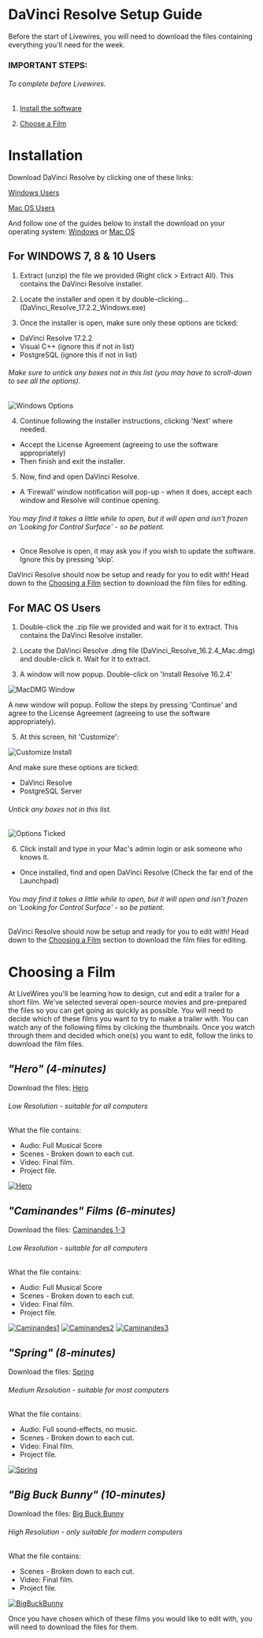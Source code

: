# DaVinci Resolve Setup Guide

Before the start of Livewires, you will need to download the files containing everything you'll need for the week.

### IMPORTANT STEPS:
###### To complete before Livewires.

 1. [Install the software](#Installation)

 2. [Choose a Film](#Choosing-a-Film)


# Installation

Download DaVinci Resolve by clicking one of these links:

[Windows Users](https://scriptureunioncharity-my.sharepoint.com/:u:/g/personal/joelfergusson_scriptureunion_org_uk/EbW88W6WYG5GiUBANYwWz5YBXYu2Ci19__DnyFS1aLywEw?e=xYadvv)

[Mac OS Users](https://scriptureunioncharity-my.sharepoint.com/:u:/g/personal/joelfergusson_scriptureunion_org_uk/EWVE80GCROZMnbW-TbY_i-UBBgsjoseHeZO52b3lVvQCrA?e=GPPRMg)

And follow one of the guides below to install the download on your operating system: [Windows](#for-windows-7-8--10-users) or [Mac OS](#for-mac-os-users)


## For WINDOWS 7, 8 & 10 Users
1. Extract (unzip) the file we provided (Right click > Extract All). This contains the DaVinci Resolve installer.

2. Locate the installer and open it by double-clicking... (DaVinci_Resolve_17.2.2_Windows.exe)

3. Once the installer is open, make sure only these options are ticked:
* DaVinci Resolve 17.2.2
* Visual C++ (ignore this if not in list)
* PostgreSQL (ignore this if not in list)
###### Make sure to untick any boxes not in this list (you may have to scroll-down to see all the options).
![Windows Options](files/resolve-installer2.JPG)

4. Continue following the installer instructions, clicking 'Next' where needed.
* Accept the License Agreement (agreeing to use the software appropriately)
* Then finish and exit the installer.

5. Now, find and open DaVinci Resolve.
* A ‘Firewall’ window notification will pop-up - when it does, accept each window and Resolve will continue opening.
###### You may find it takes a little while to open, but it will open and isn't frozen on 'Looking for Control Surface' - so be patient.
* Once Resolve is open, it may ask you if you wish to update the software. Ignore this by pressing ‘skip’.

DaVinci Resolve should now be setup and ready for you to edit with! Head down to the [Choosing a Film](#Choosing-a-Film) section to download the film files for editing.

## For MAC OS Users
1. Double-click the .zip file we provided and wait for it to extract. This contains the DaVinci Resolve installer.

2. Locate the DaVinci Resolve .dmg file (DaVinci_Resolve_16.2.4_Mac.dmg) and double-click it. Wait for it to extract.

4. A window will now popup. Double-click on 'Install Resolve 16.2.4'

![MacDMG Window](files/mac_dmg-installer.png)


A new window will popup. Follow the steps by pressing 'Continue' and agree to the License Agreement (agreeing to use the software appropriately).

5. At this screen, hit 'Customize':

![Customize Install](files/mac_destination.png)

And make sure these options are ticked:
* DaVinci Resolve
* PostgreSQL Server
###### Untick any boxes not in this list.

![Options Ticked](files/mac_options.png)


6. Click install and type in your Mac's admin login or ask someone who knows it.
* Once installed, find and open DaVinci Resolve (Check the far end of the Launchpad)
###### You may find it takes a little while to open, but it will open and isn't frozen on 'Looking for Control Surface' - so be patient.

DaVinci Resolve should now be setup and ready for you to edit with! Head down to the [Choosing a Film](#Choosing-a-Film) section to download the film files for editing.



# Choosing a Film


At LiveWires you'll be learning how to design, cut and edit a trailer for a short film. 
We've selected several open-source movies and pre-prepared the files so you can get going as quickly as possible. 
You will need to decide which of these films you want to try to make a trailer with.
You can watch any of the following films by clicking the thumbnails.
Once you watch through them and decided which one(s) you want to edit, follow the links to download the film files.

## ***"Hero" (4-minutes)***

Download the files: [Hero](https://scriptureunioncharity-my.sharepoint.com/:u:/g/personal/joelfergusson_scriptureunion_org_uk/EVD55wTTVM9Jokvksuhrq60BlslKdqW1552iJ4dMFbqVQA?e=ljlGZ0)

###### Low Resolution - suitable for all computers
What the file contains:
- Audio: Full Musical Score
- Scenes - Broken down to each cut.
- Video: Final film.
- Project file.

[![Hero](https://img.youtube.com/vi/pKmSdY56VtY/0.jpg)](https://youtube.com/watch?v=pKmSdY56VtY)

## ***"Caminandes" Films (6-minutes)***

Download the files: [Caminandes 1-3](https://scriptureunioncharity-my.sharepoint.com/:u:/g/personal/joelfergusson_scriptureunion_org_uk/ESStXlmvNtJKlrlp6zF-qfsBoZCn0dTkVHvlx1sNk9GHRw?e=EAnO9G)

###### Low Resolution - suitable for all computers
What the file contains:
- Audio: Full Musical Score
- Scenes - Broken down to each cut.
- Video: Final film.
- Project file.

[![Caminandes1](https://img.youtube.com/vi/JOhiWY7XmoY/0.jpg)](https://www.youtube.com/watch?v=JOhiWY7XmoY)
[![Caminandes2](https://img.youtube.com/vi/Z4C82eyhwgU/0.jpg)](https://www.youtube.com/watch?v=Z4C82eyhwgU)
[![Caminandes3](https://img.youtube.com/vi/SkVqJ1SGeL0/0.jpg)](https://www.youtube.com/watch?v=SkVqJ1SGeL0)

## ***"Spring" (8-minutes)***

Download the files: [Spring](https://scriptureunioncharity-my.sharepoint.com/:u:/g/personal/joelfergusson_scriptureunion_org_uk/EdX_s3Sw9BNPngTatREjseQBZ75u0Sdeqo5n4K0vUBAFqA?e=hylqzu)

###### Medium Resolution - suitable for most computers
What the file contains:
- Audio: Full sound-effects, no music.
- Scenes - Broken down to each cut.
- Video: Final film.
- Project file.

[![Spring](https://img.youtube.com/vi/WhWc3b3KhnY/0.jpg)](https://youtube.com/watch?v=WhWc3b3KhnY)

## ***"Big Buck Bunny" (10-minutes)***

Download the files: [Big Buck Bunny](https://scriptureunioncharity-my.sharepoint.com/:u:/g/personal/joelfergusson_scriptureunion_org_uk/ESlw_AoqF71Fs10fAXG2sXAB_uG877vX2XR5vHbki7tJXw?e=yt8qjc)

###### High Resolution - only suitable for modern computers
What the file contains:
- Scenes - Broken down to each cut.
- Video: Final film.
- Project file.

[![BigBuckBunny](https://img.youtube.com/vi/YE7VzlLtp-4/0.jpg)](https://youtube.com/watch?v=YE7VzlLtp-4)

Once you have chosen which of these films you would like to edit with, you will need to download the files for them.
